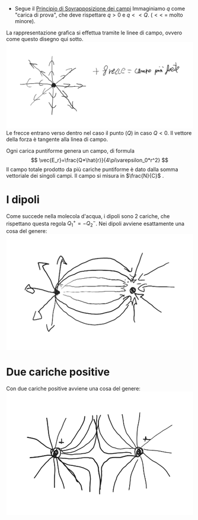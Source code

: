 - Segue il [Principio di Sovrapposizione dei campi](Principio%20di%20Sovrapposizione%20dei%20campi.md)
Immaginiamo $q$ come "carica di prova", che deve rispettare $q > 0$ e $q << Q$. ($<<$ = molto minore).

La rappresentazione grafica si effettua tramite le linee di campo, ovvero come questo disegno qui sotto.
![Campo Elettrico](Campo%20Elettrico.png)
Le frecce entrano verso dentro nel caso il punto ($Q$) in caso $Q < 0$.
Il vettore della forza è tangente alla linea di campo.

Ogni carica puntiforme genera un campo, di formula
$$
\vec{E_r}=\frac{Q*\hat{r}}{4\pi\varepsilon_0*r^2}
$$
Il campo totale prodotto da più cariche puntiforme è dato dalla somma vettoriale dei singoli campi.
Il campo si misura in $\frac{N}{C}$ .
# I dipoli
Come succede nella molecola d'acqua, i dipoli sono 2 cariche, che rispettano questa regola $Q_1^+=-Q_2^-$.
Nei dipoli avviene esattamente una cosa del genere:
![Dipoli](Dipoli.png)
# Due cariche positive
Con due cariche positive avviene una cosa del genere:
![Cariche due positive](Due%20cariche%20positive.png)